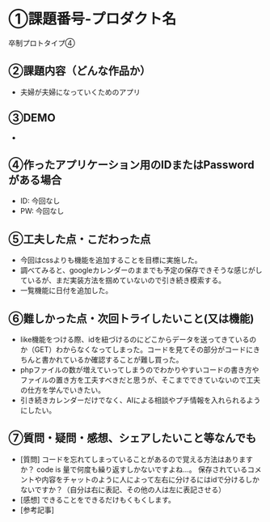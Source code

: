 # ①課題番号-プロダクト名
卒制プロトタイプ④

## ②課題内容（どんな作品か）

- 夫婦が夫婦になっていくためのアプリ

## ③DEMO
- 

## ④作ったアプリケーション用のIDまたはPasswordがある場合

- ID: 今回なし
- PW: 今回なし

## ⑤工夫した点・こだわった点

- 今回はcssよりも機能を追加することを目標に実施した。
- 調べてみると、googleカレンダーのままでも予定の保存できそうな感じがしているが、まだ実装方法を掴めていないので引き続き模索する。
- 一覧機能に日付を追加した。

## ⑥難しかった点・次回トライしたいこと(又は機能)

- like機能をつける際、idを紐づけるのにどこからデータを送ってきているのか（GET）わからなくなってしまった。コードを見てその部分がコードにきちんと書かれているか確認することが難し買った。
- phpファイルの数が増えていってしまうのでわかりやすいコードの書き方やファイルの置き方を工夫すべきだと思うが、そこまでできていないので工夫の仕方を学んでいきたい。
- 引き続きカレンダーだけでなく、AIによる相談やプチ情報を入れられるようにしたい。

## ⑦質問・疑問・感想、シェアしたいこと等なんでも

- [質問] コードを忘れてしまっていることがあるので覚える方法はありますか？
code is 量で何度も繰り返すしかないですよね…。
保存されているコメントや内容をチャットのように人によって左右に分けるにはidで分けるしかないですか？（自分は右に表記、その他の人は左に表記させる）
- [感想] できることをできるだけもくもくします。
- [参考記事]
​